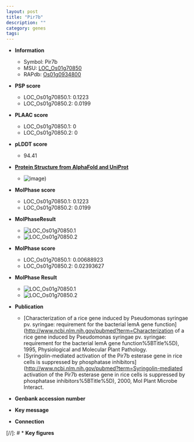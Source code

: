 ```yaml
---
layout: post
title: "Pir7b"
description: ""
category: genes
tags: 
---
```


* **Information**  
    + Symbol: Pir7b  
    + MSU: [LOC_Os01g70850](http://rice.plantbiology.msu.edu/cgi-bin/ORF_infopage.cgi?orf=LOC_Os01g70850)  
    + RAPdb: [Os01g0934800](http://rapdb.dna.affrc.go.jp/viewer/gbrowse_details/irgsp1?name=Os01g0934800)  

* **PSP score**  
    + LOC_Os01g70850.1: 0.1223 
    + LOC_Os01g70850.2: 0.0199 

* **PLAAC score**  
    + LOC_Os01g70850.1: 0 
    + LOC_Os01g70850.2: 0 

* **pLDDT score**
    + 94.41

* **[Protein Structure from AlphaFold and UniProt](https://www.uniprot.org/uniprotkb/Q0JG99/entry#structure)**
    + ![image](https://ricepsp.github.io/images/Q0/AF-Q0JG99-F1.png))

* **MolPhase score**
    + LOC_Os01g70850.1: 0.1223
    + LOC_Os01g70850.2: 0.0199

* **MolPhaseResult**
    + ![LOC_Os01g70850.1](https://ricepsp.github.io/pictures/LOC_Os01g/LOC_Os01g70850.1.png)
    + ![LOC_Os01g70850.2](https://ricepsp.github.io/pictures/LOC_Os01g/LOC_Os01g70850.2.png)

* **MolPhase score**
    + LOC_Os01g70850.1: 0.00688923
    + LOC_Os01g70850.2: 0.02393627

* **MolPhase Result**
    + ![LOC_Os01g70850.1](https://304243504.github.io/Pictures/LOC_Os01g/LOC_Os01g70850.1.png)
    + ![LOC_Os01g70850.2](https://304243504.github.io/Pictures/LOC_Os01g/LOC_Os01g70850.2.png)

* **Publication**  
    + [Characterization of a rice gene induced by Pseudomonas syringae pv. syringae: requirement for the bacterial lemA gene function](http://www.ncbi.nlm.nih.gov/pubmed?term=Characterization of a rice gene induced by Pseudomonas syringae pv. syringae: requirement for the bacterial lemA gene function%5BTitle%5D), 1995, Physiological and Molecular Plant Pathology.
    + [Syringolin-mediated activation of the Pir7b esterase gene in rice cells is suppressed by phosphatase inhibitors](http://www.ncbi.nlm.nih.gov/pubmed?term=Syringolin-mediated activation of the Pir7b esterase gene in rice cells is suppressed by phosphatase inhibitors%5BTitle%5D), 2000, Mol Plant Microbe Interact.

* **Genbank accession number**  

* **Key message**  

* **Connection**  

[//]: # * **Key figures**  


